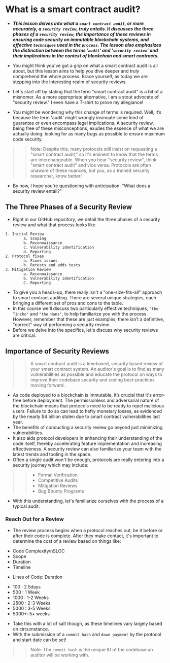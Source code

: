 # What is a smart contract audit?
- ***This lesson delves into what a `smart contract audit`, or more accurately, a `security review`, truly entails. It discusses the three phases of a `security review`, the importance of these reviews in ensuring code security on immutable blockchain systems, and effective `techniques` used in the `process`. The lesson also emphasizes the distinction between the terms '`audit`' and '`security review`' and their implications in the context of blockchain and smart contracts.***

- You might think you've got a grip on what a smart contract audit is all about, but this lesson aims to help you dive deeper and truly comprehend the whole process. Brace yourself, as today we are stepping into the interesting realm of security reviews.
- Let's start off by stating that the term "smart contract audit" is a bit of a misnomer. As a more appropriate alternative, I am a stout advocate of "security review." I even have a T-shirt to prove my allegiance!
- You might be wondering why this change of terms is required. Well, it’s because the term 'audit' might wrongly insinuate some kind of guarantee or even encompass legal implications. A security review, being free of these misconceptions, exudes the essence of what we are actually doing: looking for as many bugs as possible to ensure maximum code security.

>> Note: Despite this, many protocols still insist on requesting a "smart contract audit," so it's eminent to know that the terms are interchangeable. When you hear "security review", think "smart contract audit" and vice versa. Protocols are often unaware of these nuances, but you, as a trained security researcher, know better!

- By now, I hope you're questioning with anticipation: "What does a security review entail?"

## The Three Phases of a Security Review
- Right in our GitHub repository, we detail the three phases of a security review and what that process looks like.

```Solidity
1. Initial Review
        a. Scoping
        b. Reconnaissance
        c. Vulnerability identification
        d. Reporting
2. Protocol fixes
        a. Fixes issues
        b. Retests and adds tests
3. Mitigation Review
        a. Reconnaissance
        b. Vulnerability identification
        C. Reporting
```

- To give you a heads-up, there really isn't a "one-size-fits-all" approach to smart contract auditing. There are several unique strategies, each bringing a different set of pros and cons to the table.
- In this course we'll discuss two particularly effective techniques, `"the Tincho"` and `"the Hans"`, to help familiarize you with the process. However, remember that these are just examples; there isn’t a definitive, "correct" way of performing a security review.
- Before we delve into the specifics, let's discuss why security reviews are critical.

## Importance of Security Reviews

>> A smart contract audit is a timeboxed, security based review of your smart contract system. An auditor's goal is to find as many vulnerabilities as possible and educate the protocol on ways to improve their codebase security and coding best-practices moving forward.

- As code deployed to a blockchain is immutable, it’s crucial that it's error-free before deployment. The permissionless and adversarial nature of the blockchain means that protocols need to be ready to repel malicious users. Failure to do so can lead to hefty monetary losses, as evidenced by the nearly \$4 billion stolen due to smart contract vulnerabilities last year.
- The benefits of conducting a security review go beyond just minimizing vulnerabilities.
- It also aids protocol developers in enhancing their understanding of the code itself, thereby accelerating feature implementation and increasing effectiveness. A security review can also familiarize your team with the latest trends and tooling in the space.
- Often a single audit won't be enough, protocols are really entering into a security journey which may include:

>> * Formal Verification
>> * Competitive Audits
>> * Mitigation Reviews
>> * Bug Bounty Programs

- With this understanding, let's familiarize ourselves with the process of a typical audit.

### Reach Out for a Review
- The review process begins when a protocol reaches out, be it before or after their code is complete. After they make contact, it's important to determine the cost of a review based on things like:

* Code Complexity/nSLOC
* Scope
* Duration
* Timeline

- Lines of Code: Duration

* 100 : 2.5days
* 500 : 1 Week
* 1000 : 1-2 Weeks
* 2500 : 2-3 Weeks
* 5000 : 3-5 Weeks
* 5000+: 5+ weeks

- Take this with a lot of salt though, as these timelines vary largely based on circumstance.
- With the submission of a `commit hash` and `down payment` by the protocol and start date can be set!

>> Note: The `commit hash` is the unique ID of the codebase an auditor will be working with.

